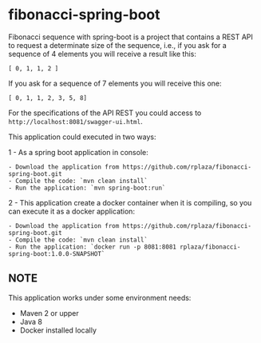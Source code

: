 # fibonacci-spring-boot

Fibonacci sequence with spring-boot is a project that contains a REST API to request a determinate size of the sequence, 
i.e., if you ask for a sequence of 4 elements you will receive a result like this:

`[ 0, 1, 1, 2 ]` 

If you ask for a sequence of 7 elements you will receive this one:

`[ 0, 1, 1, 2, 3, 5, 8]`

For the specifications of the API REST you could access to `http://localhost:8081/swagger-ui.html`.

This application could executed in two ways:

1 - As a spring boot application in console:

    - Download the application from https://github.com/rplaza/fibonacci-spring-boot.git
    - Compile the code: `mvn clean install`
    - Run the application: `mvn spring-boot:run`
    
2 - This application create a docker container when it is compiling, so you can execute it as a docker application:
    
    - Download the application from https://github.com/rplaza/fibonacci-spring-boot.git
    - Compile the code: `mvn clean install`
    - Run the application: `docker run -p 8081:8081 rplaza/fibonacci-spring-boot:1.0.0-SNAPSHOT`   
    
NOTE
----
This application works under some environment needs:
 - Maven 2 or upper
 - Java 8
 - Docker installed locally
     
